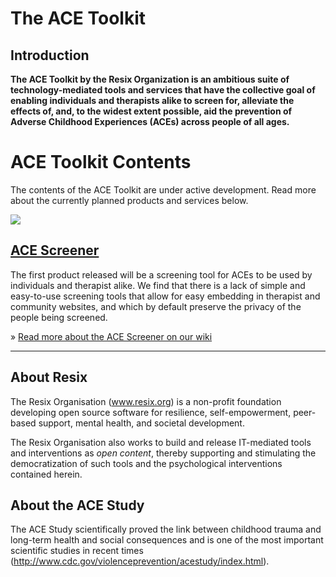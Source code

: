 # The ACE Toolkit

## Introduction
**The ACE Toolkit by the Resix Organization is an ambitious suite of technology-mediated tools and services that have the collective goal of enabling individuals and therapists alike to screen for, alleviate the effects of, and, to the widest extent possible, aid the prevention of Adverse Childhood Experiences (ACEs) across people of all ages.**

# ACE Toolkit Contents
The contents of the ACE Toolkit are under active development. Read more about the currently planned products and services below.

<img src="https://github.com/resixorg/ace-toolkit/blob/master/website/images/what-is-the-ace-toolkit.jpg"/>

## [ACE Screener](https://github.com/resixorg/ace-toolkit/wiki/ACE-Screener)
The first product released will be a screening tool for ACEs to be used by individuals and therapist alike. We find that there is a lack of simple and easy-to-use screening tools that allow for easy embedding in therapist and community websites, and which by default preserve the privacy of the people being screened.

» [Read more about the ACE Screener on our wiki](https://github.com/resixorg/ace-toolkit/wiki/ACE-Screener)

<hr/>

## About Resix
The Resix Organisation (www.resix.org) is a non-profit foundation developing open source software for resilience, self-empowerment, peer-based support, mental health, and societal development. 

The Resix Organisation also works to build and release IT-mediated tools and interventions as _open content_, thereby supporting and stimulating the democratization of such tools and the psychological interventions contained herein. 

## About the ACE Study
The ACE Study scientifically proved the link between childhood trauma and long-term health and social consequences and is one of the most important scientific studies in recent times (http://www.cdc.gov/violenceprevention/acestudy/index.html).

